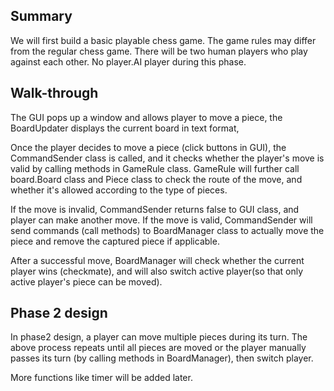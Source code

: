## Summary
We will first build a basic playable chess game. The game rules may differ from the regular chess game.
There will be two human players who play against each other. No player.AI player during this phase.

## Walk-through
The GUI pops up a window and allows player to move a piece, the BoardUpdater displays the current board in text format,

Once the player decides to move a piece (click buttons in GUI), the CommandSender class is called, and it checks 
whether the player's move is valid by calling methods in GameRule class. GameRule will further call board.Board class and
Piece class to check the route of the move, and whether it's allowed according to the type of pieces.

If the move is invalid, CommandSender returns false to GUI class, and player can make another move.
If the move is valid, CommandSender will send commands (call methods) to BoardManager class to actually move the piece 
and remove the captured piece if applicable.

After a successful move, BoardManager will check whether the current player wins (checkmate), and will also switch 
active player(so that only active player's piece can be moved).

## Phase 2 design
In phase2 design, a player can move multiple pieces during its turn. The above process repeats until all pieces
are moved or the player manually passes its turn (by calling methods in BoardManager), then switch player.

More functions like timer will be added later.
